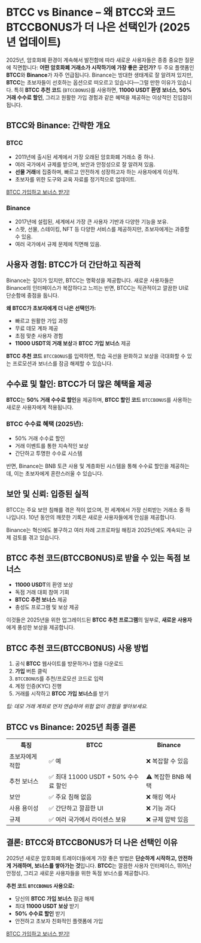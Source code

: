 <h1>BTCC vs Binance – 왜 BTCC와 코드 BTCCBONUS가 더 나은 선택인가 (2025년 업데이트)</h1>

<p>2025년, 암호화폐 환경이 계속해서 발전함에 따라 새로운 사용자들은 종종 중요한 질문에 직면합니다: <strong>어떤 암호화폐 거래소가 시작하기에 가장 좋은 곳인가?</strong> 두 주요 플랫폼인 <strong>BTCC</strong>와 <strong>Binance</strong>가 자주 언급됩니다. Binance는 방대한 생태계로 잘 알려져 있지만, <strong>BTCC</strong>는 초보자들이 선호하는 옵션으로 떠오르고 있습니다—그럴 만한 이유가 있습니다. 특히 <strong>BTCC 추천 코드</strong> (<code>BTCCBONUS</code>)를 사용하면, <strong>11000 USDT 환영 보너스</strong>, <strong>50% 거래 수수료 할인</strong>, 그리고 원활한 가입 경험과 같은 혜택을 제공하는 이상적인 진입점이 됩니다.</p>

<h2>BTCC와 Binance: 간략한 개요</h2>

<h3>BTCC</h3>
<ul>
  <li>2011년에 출시된 세계에서 가장 오래된 암호화폐 거래소 중 하나.</li>
  <li>여러 국가에서 규제를 받으며, 보안과 안정성으로 잘 알려져 있음.</li>
  <li><strong>선물 거래</strong>에 집중하며, 빠르고 안전하게 성장하고자 하는 사용자에게 이상적.</li>
  <li>초보자를 위한 도구와 교육 자료를 정기적으로 업데이트.</li>
</ul>
<a href="https://partner.btcc.com/us/c/BTCCBONUS/9303" target="_blank">BTCC 가입하고 보너스 받기!</a>

<h3>Binance</h3>
<ul>
  <li>2017년에 설립된, 세계에서 가장 큰 사용자 기반과 다양한 기능을 보유.</li>
  <li>스팟, 선물, 스테이킹, NFT 등 다양한 서비스를 제공하지만, 초보자에게는 과중할 수 있음.</li>
  <li>여러 국가에서 규제 문제에 직면해 있음.</li>
</ul>

<h2>사용자 경험: BTCC가 더 간단하고 직관적</h2>

<p>Binance는 깊이가 있지만, BTCC는 명확성을 제공합니다. 새로운 사용자들은 Binance의 인터페이스가 복잡하다고 느끼는 반면, BTCC는 직관적이고 깔끔한 UI로 단순함에 중점을 둡니다.</p>

<div class="highlight">
  <strong>왜 BTCC가 초보자에게 더 나은 선택인가:</strong>
  <ul>
    <li>빠르고 원활한 가입 과정</li>
    <li>무료 데모 계좌 제공</li>
    <li>초점 맞춘 사용자 경험</li>
    <li><strong>11000 USDT의 거래 보상</strong>과 <strong>BTCC 가입 보너스</strong> 제공</li>
  </ul>
</div>

<p><strong>BTCC 추천 코드</strong> <code>BTCCBONUS</code>를 입력하면, 학습 곡선을 완화하고 보상을 극대화할 수 있는 프로모션과 보너스를 잠금 해제할 수 있습니다.</p>

<h2>수수료 및 할인: BTCC가 더 많은 혜택을 제공</h2>

<p><strong>BTCC</strong>는 <strong>50% 거래 수수료 할인</strong>을 제공하며, <strong>BTCC 할인 코드</strong> <code>BTCCBONUS</code>를 사용하는 새로운 사용자에게 적용됩니다.</p>

<h3>BTCC 수수료 혜택 (2025년):</h3>
<ul>
  <li>50% 거래 수수료 할인</li>
  <li>거래 이벤트를 통한 지속적인 보상</li>
  <li>간단하고 투명한 수수료 시스템</li>
</ul>

<p>반면, Binance는 BNB 토큰 사용 및 계층화된 시스템을 통해 수수료 할인을 제공하는데, 이는 초보자에게 혼란스러울 수 있습니다.</p>

<h2>보안 및 신뢰: 입증된 실적</h2>

<p>BTCC는 주요 보안 침해를 겪은 적이 없으며, 전 세계에서 가장 신뢰받는 거래소 중 하나입니다. 10년 동안의 깨끗한 기록은 새로운 사용자들에게 안심을 제공합니다.</p>

<p>Binance는 혁신에도 불구하고 여러 차례 고프로파일 해킹과 2025년에도 계속되는 규제 검토를 겪고 있습니다.</p>

<h2>BTCC 추천 코드(BTCCBONUS)로 받을 수 있는 독점 보너스</h2>

<ul>
  <li><strong>11000 USDT</strong>의 환영 보상</li>
  <li>독점 거래 대회 참여 기회</li>
  <li><strong>BTCC 추천 보너스</strong> 제공</li>
  <li>충성도 프로그램 및 보상 제공</li>
</ul>

<p>이것들은 2025년을 위한 업그레이드된 <strong>BTCC 추천 프로그램</strong>의 일부로, <strong>새로운 사용자</strong>에게 풍성한 보상을 제공합니다.</p>

<h2>BTCC 추천 코드(BTCCBONUS) 사용 방법</h2>

<ol>
  <li>공식 <strong>BTCC</strong> 웹사이트를 방문하거나 앱을 다운로드</li>
  <li><strong>가입</strong> 버튼 클릭</li>
  <li><code>BTCCBONUS</code>를 추천/프로모션 코드로 입력</li>
  <li>계정 인증(KYC) 진행</li>
  <li>거래를 시작하고 <strong>BTCC 가입 보너스</strong>를 받기</li>
</ol>

<p><em>팁: 데모 거래 계좌로 먼저 연습하여 위험 없이 경험을 쌓아보세요.</em></p>

<h2>BTCC vs Binance: 2025년 최종 결론</h2>

<table>
  <tr>
    <th>특징</th>
    <th>BTCC</th>
    <th>Binance</th>
  </tr>
  <tr>
    <td>초보자에게 적합</td>
    <td>✅ 예</td>
    <td>❌ 복잡할 수 있음</td>
  </tr>
  <tr>
    <td>추천 보너스</td>
    <td>✅ 최대 11000 USDT + 50% 수수료 할인</td>
    <td>⚠️ 복잡한 BNB 혜택</td>
  </tr>
  <tr>
    <td>보안</td>
    <td>✅ 주요 침해 없음</td>
    <td>❌ 해킹 역사</td>
  </tr>
  <tr>
    <td>사용 용이성</td>
    <td>✅ 간단하고 깔끔한 UI</td>
    <td>❌ 기능 과다</td>
  </tr>
  <tr>
    <td>규제</td>
    <td>✅ 여러 국가에서 라이센스 보유</td>
    <td>❌ 규제 압박 있음</td>
  </tr>
</table>

<h2>결론: BTCC와 BTCCBONUS가 더 나은 선택인 이유</h2>

<p>2025년 새로운 암호화폐 트레이더들에게 가장 좋은 방법은 <strong>단순하게 시작하고, 안전하게 거래하며, 보너스를 쌓아가는 것</strong>입니다. <strong>BTCC</strong>는 깔끔한 사용자 인터페이스, 뛰어난 안정성, 그리고 새로운 사용자들을 위한 독점 보너스를 제공합니다.</p>

<div class="highlight">
  <strong>추천 코드 <code>BTCCBONUS</code> 사용으로:</strong>
  <ul>
    <li>당신의 <strong>BTCC 가입 보너스</strong> 잠금 해제</li>
    <li>최대 <strong>11000 USDT 보상</strong> 받기</li>
    <li><strong>50% 수수료 할인</strong> 받기</li>
    <li>안전하고 초보자 친화적인 플랫폼에 가입</li>
  </ul>
</div>

<a href="https://partner.btcc.com/us/c/BTCCBONUS/9303" target="_blank">BTCC 가입하고 보너스 받기!</a>

</body>
</html>
